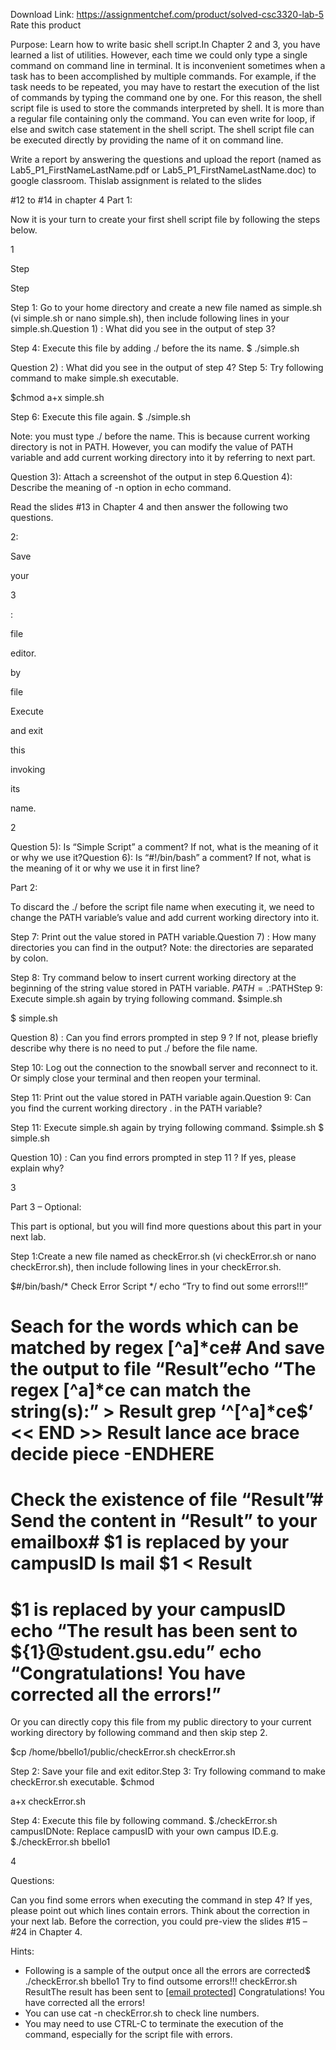 Download Link: https://assignmentchef.com/product/solved-csc3320-lab-5
<br>
<span class="kksr-muted">Rate this product</span>

Purpose: Learn how to write basic shell script.In Chapter 2 and 3, you have learned a list of utilities. However, each time we could only type a single command on command line in terminal. It is inconvenient sometimes when a task has to been accomplished by multiple commands. For example, if the task needs to be repeated, you may have to restart the execution of the list of commands by typing the command one by one. For this reason, the shell script file is used to store the commands interpreted by shell. It is more than a regular file containing only the command. You can even write for loop, if else and switch case statement in the shell script. The shell script file can be executed directly by providing the name of it on command line.

Write a report by answering the questions and upload the report (named as Lab5_P1_FirstNameLastName.pdf or Lab5_P1_FirstNameLastName.doc) to google classroom. Thislab assignment is related to the slides

#12 to #14 in chapter 4 Part 1:

Now it is your turn to create your first shell script file by following the steps below.

1

Step

Step

Step 1: Go to your home directory and create a new file named as simple.sh (vi simple.sh or nano simple.sh), then include following lines in your simple.sh.Question 1) : What did you see in the output of step 3?

Step 4: Execute this file by adding ./ before the its name. $ ./simple.sh

Question 2) : What did you see in the output of step 4? Step 5: Try following command to make simple.sh executable.

$chmod a+x simple.sh

Step 6: Execute this file again. $ ./simple.sh

Note: you must type ./ before the name. This is because current working directory is not in PATH. However, you can modify the value of PATH variable and add current working directory into it by referring to next part.

Question 3): Attach a screenshot of the output in step 6.Question 4): Describe the meaning of -n option in echo command.

Read the slides #13 in Chapter 4 and then answer the following two questions.

2:

Save

your

3

:

file

editor.

by

file

Execute

and exit

this

invoking

its

name.

2

Question 5): Is “Simple Script” a comment? If not, what is the meaning of it or why we use it?Question 6): Is “#!/bin/bash” a comment? If not, what is the meaning of it or why we use it in first line?

Part 2:

To discard the ./ before the script file name when executing it, we need to change the PATH variable’s value and add current working directory into it.

Step 7: Print out the value stored in PATH variable.Question 7) : How many directories you can find in the output? Note: the directories are separated by colon.

Step 8: Try command below to insert current working directory at the beginning of the string value stored in PATH variable. $PATH=.:$PATHStep 9: Execute simple.sh again by trying following command. $simple.sh

$ simple.sh

Question 8) : Can you find errors prompted in step 9 ? If not, please briefly describe why there is no need to put ./ before the file name.

Step 10: Log out the connection to the snowball server and reconnect to it. Or simply close your terminal and then reopen your terminal.

Step 11: Print out the value stored in PATH variable again.Question 9: Can you find the current working directory . in the PATH variable?

Step 11: Execute simple.sh again by trying following command. $simple.sh $ simple.sh

Question 10) : Can you find errors prompted in step 11 ? If yes, please explain why?

3

Part 3 – Optional:

This part is optional, but you will find more questions about this part in your next lab.

Step 1:Create a new file named as checkError.sh (vi checkError.sh or nano checkError.sh), then include following lines in your checkError.sh.

$#/bin/bash/* Check Error Script */ echo “Try to find out some errors!!!”

# Seach for the words which can be matched by regex [^a]*ce# And save the output to file “Result”echo “The regex [^a]*ce can match the string(s):” &gt; Result grep ‘^[^a]*ce$’ &lt;&lt; END &gt;&gt; Result lance ace brace decide piece -ENDHERE

# Check the existence of file “Result”# Send the content in “Result” to your emailbox# $1 is replaced by your campusID ls mail $1 &lt; Result

# $1 is replaced by your campusID echo “The result has been sent to ${1}@student.gsu.edu” echo “Congratulations! You have corrected all the errors!”

Or you can directly copy this file from my public directory to your current working directory by following command and then skip step 2.

$cp /home/bbello1/public/checkError.sh checkError.sh

Step 2: Save your file and exit editor.Step 3: Try following command to make checkError.sh executable. $chmod

a+x checkError.sh

Step 4: Execute this file by following command. $./checkError.sh campusIDNote: Replace campusID with your own campus ID.E.g. $./checkError.sh bbello1

4

Questions:

Can you find some errors when executing the command in step 4? If yes, please point out which lines contain errors. Think about the correction in your next lab. Before the correction, you could pre-view the slides #15 – #24 in Chapter 4.

Hints:

<ul>

 <li>Following is a sample of the output once all the errors are corrected$ ./checkError.sh bbello1 Try to find outsome errors!!! checkError.sh ResultThe result has been sent to <a href="/cdn-cgi/l/email-protection" class="__cf_email__" data-cfemail="ccaeaea9a0a0a3fd8cbfb8b9a8a9a2b8e2abbfb9e2a9a8b9">[email protected]</a> Congratulations! You have corrected all the errors!</li>

 <li>You can use cat -n checkError.sh to check line numbers.</li>

 <li>You may need to use CTRL-C to terminate the execution of the command, especially for the script file with errors.</li>

</ul>